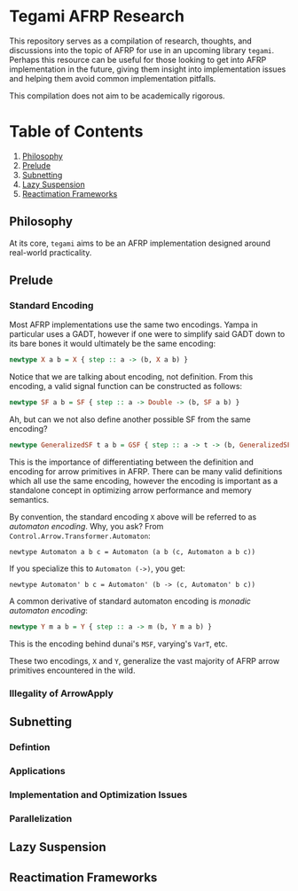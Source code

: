 # Tegami AFRP Research

This repository serves as a compilation of research, thoughts, and discussions into the topic of AFRP for use in an upcoming library `tegami`. Perhaps this resource can be useful for those looking to get into AFRP implementation in the future, giving them insight into implementation issues and helping them avoid common implementation pitfalls. 

This compilation does not aim to be academically rigorous.

# Table of Contents
1. [Philosophy](#philosophy)
2. [Prelude](#prelude)
3. [Subnetting](#subnetting)
4. [Lazy Suspension](#lazy-suspension)
5. [Reactimation Frameworks](#reactimation-frameworks)

## Philosophy
At its core, `tegami` aims to be an AFRP implementation designed around real-world practicality.

## Prelude
### Standard Encoding
Most AFRP implementations use the same two encodings. Yampa in particular uses a GADT, however if one were to simplify said GADT down to its bare bones it would ultimately be the same encoding:

```hs
newtype X a b = X { step :: a -> (b, X a b) }
```

Notice that we are talking about encoding, not definition. From this encoding, a valid signal function can be constructed as follows:

```hs
newtype SF a b = SF { step :: a -> Double -> (b, SF a b) }
```

Ah, but can we not also define another possible SF from the same encoding?

```hs
newtype GeneralizedSF t a b = GSF { step :: a -> t -> (b, GeneralizedSF t a b) }
```

This is the importance of differentiating between the definition and encoding for arrow primitives in AFRP. There can be many valid definitions which all use the same encoding, however the encoding is important as a standalone concept in optimizing arrow performance and memory semantics.

By convention, the standard encoding `X` above will be referred to as _automaton encoding_. Why, you ask? From `Control.Arrow.Transformer.Automaton`:

```
newtype Automaton a b c = Automaton (a b (c, Automaton a b c))
```

If you specialize this to `Automaton (->)`, you get:

```
newtype Automaton' b c = Automaton' (b -> (c, Automaton' b c))
```

A common derivative of standard automaton encoding is _monadic automaton encoding_:

```hs
newtype Y m a b = Y { step :: a -> m (b, Y m a b) }
```

This is the encoding behind dunai's `MSF`, varying's `VarT`, etc.

These two encodings, `X` and `Y`, generalize the vast majority of AFRP arrow primitives encountered in the wild.

### Illegality of ArrowApply
## Subnetting
### Defintion
### Applications
### Implementation and Optimization Issues
### Parallelization
## Lazy Suspension
## Reactimation Frameworks
